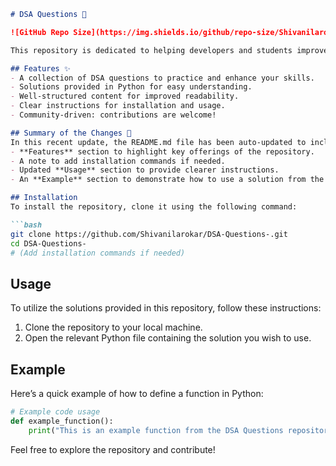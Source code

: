 ```markdown
# DSA Questions 🚀

![GitHub Repo Size](https://img.shields.io/github/repo-size/Shivanilarokar/DSA-Questions-) ![Contributors](https://img.shields.io/github/contributors/Shivanilarokar/DSA-Questions-) ![Issues](https://img.shields.io/github/issues/Shivanilarokar/DSA-Questions-)

This repository is dedicated to helping developers and students improve their skills in Data Structures and Algorithms (DSA) through a collection of curated questions and solutions.

## Features ✨
- A collection of DSA questions to practice and enhance your skills.
- Solutions provided in Python for easy understanding.
- Well-structured content for improved readability.
- Clear instructions for installation and usage.
- Community-driven: contributions are welcome!

## Summary of the Changes 📝
In this recent update, the README.md file has been auto-updated to include:
- **Features** section to highlight key offerings of the repository.
- A note to add installation commands if needed.
- Updated **Usage** section to provide clearer instructions.
- An **Example** section to demonstrate how to use a solution from the repository.

## Installation
To install the repository, clone it using the following command:

```bash
git clone https://github.com/Shivanilarokar/DSA-Questions-.git
cd DSA-Questions-
# (Add installation commands if needed)
```

## Usage
To utilize the solutions provided in this repository, follow these instructions:
1. Clone the repository to your local machine.
2. Open the relevant Python file containing the solution you wish to use.

## Example
Here’s a quick example of how to define a function in Python:

```python
# Example code usage
def example_function():
    print("This is an example function from the DSA Questions repository.")
```

Feel free to explore the repository and contribute!
```